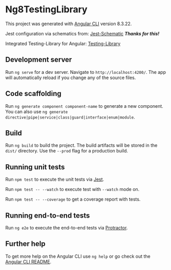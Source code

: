 # Ng8TestingLibrary

This project was generated with [Angular CLI](https://github.com/angular/angular-cli) version 8.3.22.

Jest configuration via schematics from: [Jest-Schematic](https://github.com/briebug/jest-schematic) ***Thanks for this!***

Integrated Testing-Library for Angular: [Testing-Library](https://testing-library.com/)

## Development server

Run `ng serve` for a dev server. Navigate to `http://localhost:4200/`. The app will automatically reload if you change any of the source files.

## Code scaffolding

Run `ng generate component component-name` to generate a new component. You can also use `ng generate directive|pipe|service|class|guard|interface|enum|module`.

## Build

Run `ng build` to build the project. The build artifacts will be stored in the `dist/` directory. Use the `--prod` flag for a production build.

## Running unit tests

Run `npm test` to execute the unit tests via [Jest](https://jestjs.io/).

Run `npm test -- --watch` to execute test with `--watch` mode on.

Run `npm test -- --coverage` to get a coverage report with tests.

## Running end-to-end tests

Run `ng e2e` to execute the end-to-end tests via [Protractor](http://www.protractortest.org/).

## Further help

To get more help on the Angular CLI use `ng help` or go check out the [Angular CLI README](https://github.com/angular/angular-cli/blob/master/README.md).

